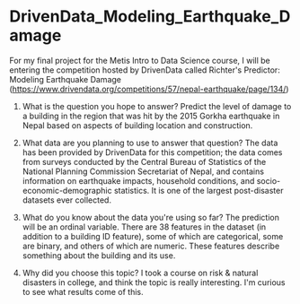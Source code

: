 # DrivenData_Modeling_Earthquake_Damage

For my final project for the Metis Intro to Data Science course, I will be entering the competition hosted by DrivenData called Richter's Predictor: Modeling Earthquake Damage (https://www.drivendata.org/competitions/57/nepal-earthquake/page/134/)

1. What is the question you hope to answer?
Predict the level of damage to a building in the region that was hit by the 2015 Gorkha earthquake in Nepal based on aspects of building location and construction.

2. What data are you planning to use to answer that question?
The data has been provided by DrivenData for this competition; the data comes from surveys conducted by the Central Bureau of Statistics of the National Planning Commission Secretariat of Nepal, and contains information on earthquake impacts, household conditions, and socio-economic-demographic statistics. It is one of the largest post-disaster datasets ever collected.

3. What do you know about the data you're using so far?
The prediction will be an ordinal variable. There are 38 features in the dataset (in addition to a building ID feature), some of which are categorical, some are binary, and others of which are numeric. These features describe something about the building and its use.

4. Why did you choose this topic?
I took a course on risk & natural disasters in college, and think the topic is really interesting. I'm curious to see what results come of this.